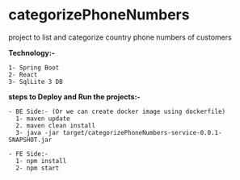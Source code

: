# categorizePhoneNumbers

project to list and categorize country phone numbers of customers

**Technology:-**

    1- Spring Boot
    2- React
    3- SqlLite 3 DB

**steps to Deploy and Run the projects:-**
   
    - BE Side:- (Or we can create docker image using dockerfile)
      1- maven update
      2. maven clean install
      3- java -jar target/categorizePhoneNumbers-service-0.0.1-SNAPSHOT.jar

    - FE Side:-
      1- npm install
      2- npm start


